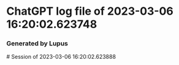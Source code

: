 # ChatGPT log file of 2023-03-06 16:20:02.623748
### Generated by Lupus
\# Session of 2023-03-06 16:20:02.623888
  